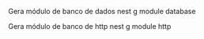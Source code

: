 Gera módulo de banco de dados
nest g module database

Gera módulo de banco de http
nest g module http
